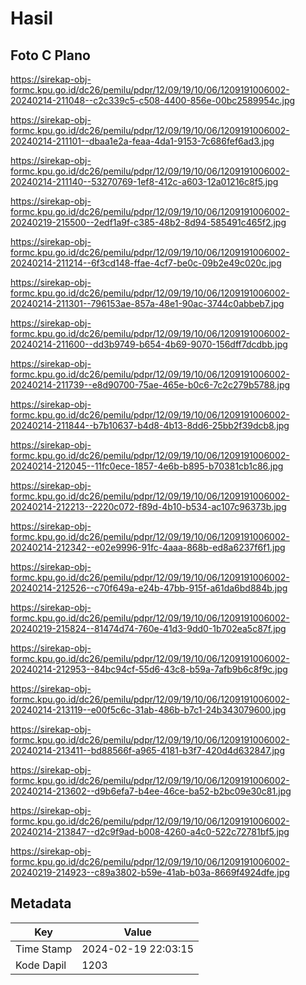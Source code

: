 # Hasil

## Foto C Plano

https://sirekap-obj-formc.kpu.go.id/dc26/pemilu/pdpr/12/09/19/10/06/1209191006002-20240214-211048--c2c339c5-c508-4400-856e-00bc2589954c.jpg

https://sirekap-obj-formc.kpu.go.id/dc26/pemilu/pdpr/12/09/19/10/06/1209191006002-20240214-211101--dbaa1e2a-feaa-4da1-9153-7c686fef6ad3.jpg

https://sirekap-obj-formc.kpu.go.id/dc26/pemilu/pdpr/12/09/19/10/06/1209191006002-20240214-211140--53270769-1ef8-412c-a603-12a01216c8f5.jpg

https://sirekap-obj-formc.kpu.go.id/dc26/pemilu/pdpr/12/09/19/10/06/1209191006002-20240219-215500--2edf1a9f-c385-48b2-8d94-585491c465f2.jpg

https://sirekap-obj-formc.kpu.go.id/dc26/pemilu/pdpr/12/09/19/10/06/1209191006002-20240214-211214--6f3cd148-ffae-4cf7-be0c-09b2e49c020c.jpg

https://sirekap-obj-formc.kpu.go.id/dc26/pemilu/pdpr/12/09/19/10/06/1209191006002-20240214-211301--796153ae-857a-48e1-90ac-3744c0abbeb7.jpg

https://sirekap-obj-formc.kpu.go.id/dc26/pemilu/pdpr/12/09/19/10/06/1209191006002-20240214-211600--dd3b9749-b654-4b69-9070-156dff7dcdbb.jpg

https://sirekap-obj-formc.kpu.go.id/dc26/pemilu/pdpr/12/09/19/10/06/1209191006002-20240214-211739--e8d90700-75ae-465e-b0c6-7c2c279b5788.jpg

https://sirekap-obj-formc.kpu.go.id/dc26/pemilu/pdpr/12/09/19/10/06/1209191006002-20240214-211844--b7b10637-b4d8-4b13-8dd6-25bb2f39dcb8.jpg

https://sirekap-obj-formc.kpu.go.id/dc26/pemilu/pdpr/12/09/19/10/06/1209191006002-20240214-212045--11fc0ece-1857-4e6b-b895-b70381cb1c86.jpg

https://sirekap-obj-formc.kpu.go.id/dc26/pemilu/pdpr/12/09/19/10/06/1209191006002-20240214-212213--2220c072-f89d-4b10-b534-ac107c96373b.jpg

https://sirekap-obj-formc.kpu.go.id/dc26/pemilu/pdpr/12/09/19/10/06/1209191006002-20240214-212342--e02e9996-91fc-4aaa-868b-ed8a6237f6f1.jpg

https://sirekap-obj-formc.kpu.go.id/dc26/pemilu/pdpr/12/09/19/10/06/1209191006002-20240214-212526--c70f649a-e24b-47bb-915f-a61da6bd884b.jpg

https://sirekap-obj-formc.kpu.go.id/dc26/pemilu/pdpr/12/09/19/10/06/1209191006002-20240219-215824--81474d74-760e-41d3-9dd0-1b702ea5c87f.jpg

https://sirekap-obj-formc.kpu.go.id/dc26/pemilu/pdpr/12/09/19/10/06/1209191006002-20240214-212953--84bc94cf-55d6-43c8-b59a-7afb9b6c8f9c.jpg

https://sirekap-obj-formc.kpu.go.id/dc26/pemilu/pdpr/12/09/19/10/06/1209191006002-20240214-213119--e00f5c6c-31ab-486b-b7c1-24b343079600.jpg

https://sirekap-obj-formc.kpu.go.id/dc26/pemilu/pdpr/12/09/19/10/06/1209191006002-20240214-213411--bd88566f-a965-4181-b3f7-420d4d632847.jpg

https://sirekap-obj-formc.kpu.go.id/dc26/pemilu/pdpr/12/09/19/10/06/1209191006002-20240214-213602--d9b6efa7-b4ee-46ce-ba52-b2bc09e30c81.jpg

https://sirekap-obj-formc.kpu.go.id/dc26/pemilu/pdpr/12/09/19/10/06/1209191006002-20240214-213847--d2c9f9ad-b008-4260-a4c0-522c72781bf5.jpg

https://sirekap-obj-formc.kpu.go.id/dc26/pemilu/pdpr/12/09/19/10/06/1209191006002-20240219-214923--c89a3802-b59e-41ab-b03a-8669f4924dfe.jpg


## Metadata

| Key        | Value               |
| ---------- | ------------------- |
| Time Stamp | 2024-02-19 22:03:15 |
| Kode Dapil | 1203                |



